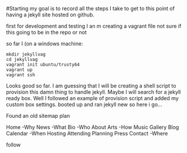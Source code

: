#Starting
my goal is to record all the steps I take to get to this point of having a jekyll site hosted on github.

first for development and testing I an m creating a vagrant file
not sure if this going to be in the repo or not

so far I (on a windows machine:
```
mkdir jekyllvag
cd jekyllvag
vagrant init ubuntu/trusty64
vagrant up
vagrant ssh
```

Looks good so far. I am guessing that I will be creating a shell script to provision this damn thing to handle jekyll. Maybe I will search for a jekyll ready box. 
Well I followed an example of provision script and added my custom box settings.
booted up and ran jekyll new
so here i go...

Found an old sitemap plan

Home			-Why
News			-What
Bio			-Who
	About
Arts			-How
	Music
	Gallery
	Blog
Calendar		-When
	Hosting
	Attending
	Planning
Press
Contact			-Where

follow
